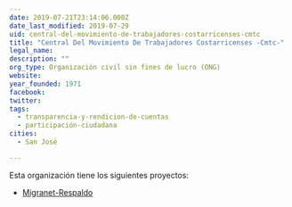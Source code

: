 ```yaml
---
date: 2019-07-21T23:14:06.000Z
date_last_modified: 2019-07-29
uid: central-del-movimiento-de-trabajadores-costarricenses-cmtc
title: "Central Del Movimiento De Trabajadores Costarricenses -Cmtc-"
legal_name: 
description: ""
org_type: Organización civil sin fines de lucro (ONG)
website: 
year_founded: 1971
facebook: 
twitter: 
tags:
  - transparencia-y-rendicion-de-cuentas
  - participación-ciudadana
cities: 
  - San José

---
```


Esta organización tiene los siguientes proyectos:

- [Migranet-Respaldo](/proyectos/migranet-respaldo)
